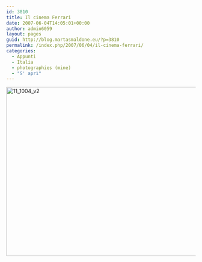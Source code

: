 ```yaml
---
id: 3810
title: Il cinema Ferrari
date: 2007-06-04T14:05:01+00:00
author: admin6059
layout: pages
guid: http://blog.martasmaldone.eu/?p=3810
permalink: /index.php/2007/06/04/il-cinema-ferrari/
categories:
  - Appunti
  - Italia
  - photographies (mine)
  - "S' aprì"
---
```

<img class="aligncenter size-full wp-image-3808" src="http://blog.martasmaldone.eu/wp-content/uploads/2015/12/11_1004_v2.jpg" alt="11_1004_v2" width="605" height="450" srcset="http://blog.martasmaldone.eu/wp-content/uploads/2015/12/11_1004_v2.jpg 605w, http://blog.martasmaldone.eu/wp-content/uploads/2015/12/11_1004_v2-300x223.jpg 300w" sizes="(max-width: 605px) 100vw, 605px" />